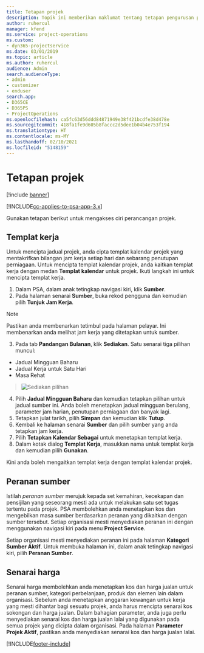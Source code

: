 ```yaml
---
title: Tetapan projek
description: Topik ini memberikan maklumat tentang tetapan pengurusan projek.
author: ruhercul
manager: kfend
ms.service: project-operations
ms.custom:
- dyn365-projectservice
ms.date: 03/01/2019
ms.topic: article
ms.author: ruhercul
audience: Admin
search.audienceType:
- admin
- customizer
- enduser
search.app:
- D365CE
- D365PS
- ProjectOperations
ms.openlocfilehash: ca5fc63d56ddd84871949e38f421bcdfe38d478e
ms.sourcegitcommit: 418fa1fe9d605b8faccc2d5dee1b04b4e753f194
ms.translationtype: HT
ms.contentlocale: ms-MY
ms.lasthandoff: 02/10/2021
ms.locfileid: "5148159"
---
```

# <a name="project-settings"></a>Tetapan projek

[!include [banner](../includes/psa-now-project-operations.md)]

[!INCLUDE[cc-applies-to-psa-app-3.x](../includes/cc-applies-to-psa-app-3x.md)]

Gunakan tetapan berikut untuk mengakses ciri perancangan projek.

## <a name="work-template"></a>Templat kerja

Untuk mencipta jadual projek, anda cipta templat kalendar projek yang mentakrifkan bilangan jam kerja setiap hari dan sebarang penutupan perniagaan. Untuk mencipta templat kalendar projek, anda kaitkan templat kerja dengan medan **Templat kalendar** untuk projek. Ikuti langkah ini untuk mencipta templat kerja.

1. Dalam PSA, dalam anak tetingkap navigasi kiri, klik **Sumber**. 
2. Pada halaman senarai **Sumber**, buka rekod pengguna dan kemudian pilih **Tunjuk Jam Kerja**.

  > [!NOTE]
  > Pastikan anda membenarkan tetimbul pada halaman pelayar. Ini membenarkan anda melihat jam kerja yang ditetapkan untuk sumber.
  
3. Pada tab **Pandangan Bulanan**, klik **Sediakan**. Satu senarai tiga pilihan muncul: 

  - Jadual Mingguan Baharu
  - Jadual Kerja untuk Satu Hari
  - Masa Rehat

> ![Sediakan pilihan](media/project-13.png)

4. Pilih **Jadual Mingguan Baharu** dan kemudian tetapkan pilihan untuk jadual sumber ini. Anda boleh menetapkan jadual mingguan berulang, parameter jam harian, penutupan perniagaan dan banyak lagi.
5. Tetapkan julat tarikh, pilih **Simpan** dan kemudian klik **Tutup**. 
6. Kembali ke halaman senarai **Sumber** dan pilih sumber yang anda tetapkan jam kerja. 
7. Pilih **Tetapkan Kalendar Sebagai** untuk menetapkan templat kerja. 
8. Dalam kotak dialog **Templat Kerja**, masukkan nama untuk templat kerja dan kemudian pilih **Gunakan**. 

Kini anda boleh mengaitkan templat kerja dengan templat kalendar projek.

## <a name="resource-roles"></a>Peranan sumber

Istilah *peranan sumber* merujuk kepada set kemahiran, kecekapan dan pensijilan yang seseorang mesti ada untuk melakukan satu set tugas tertentu pada projek. PSA membolehkan anda menetapkan kos dan mengebilkan masa sumber berdasarkan peranan yang dikaitkan dengan sumber tersebut. Setiap organisasi mesti menyediakan peranan ini dengan menggunakan navigasi kiri pada menu **Project Service**.

Setiap organisasi mesti menyediakan peranan ini pada halaman **Kategori Sumber Aktif**. Untuk membuka halaman ini, dalam anak tetingkap navigasi kiri, pilih **Peranan Sumber**.

## <a name="price-lists"></a>Senarai harga

Senarai harga membolehkan anda menetapkan kos dan harga jualan untuk peranan sumber, kategori perbelanjaan, produk dan elemen lain dalam organisasi. Sebelum anda menetapkan anggaran kewangan untuk kerja yang mesti dihantar bagi sesuatu projek, anda harus mencipta senarai kos sokongan dan harga jualan. Dalam bahagian parameter, anda juga perlu menyediakan senarai kos dan harga jualan lalai yang digunakan pada semua projek yang dicipta dalam organisasi. Pada halaman **Parameter Projek Aktif**, pastikan anda menyediakan senarai kos dan harga jualan lalai.


[!INCLUDE[footer-include](../includes/footer-banner.md)]